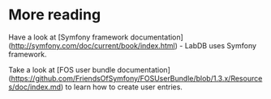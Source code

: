 # More reading

Have a look at [Symfony framework documentation]
(http://symfony.com/doc/current/book/index.html) - LabDB uses Symfony framework.

Take a look at [FOS user bundle documentation]
(https://github.com/FriendsOfSymfony/FOSUserBundle/blob/1.3.x/Resources/doc/index.md)
to learn how to create user entries.
